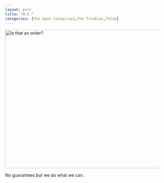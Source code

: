```yaml
---
layout: post
title: "H.V."
categories: [The Open Conspiracy,The Troubles,fStop]
---
```

<img title="Is that an order?" src="http://www.botzilla.com/blog/pix2006/P1050854.jpg" width="807" height="454" border="0" />

No guarantees but we do what we can.


<!--more-->

